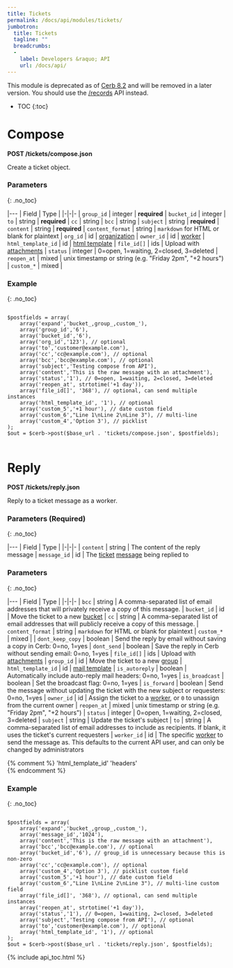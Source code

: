 ```yaml
---
title: Tickets
permalink: /docs/api/modules/tickets/
jumbotron:
  title: Tickets
  tagline: ""
  breadcrumbs:
  -
    label: Developers &raquo; API
    url: /docs/api/
---
```


<div class="cerb-box note">
<p>This module is deprecated as of <a href="/releases/8.2/">Cerb 8.2</a> and will be removed in a later version. You should use the <a href="/docs/api/modules/records/">/records</a> API instead.</p>
</div>

* TOC
{:toc}

# Compose

**POST /tickets/compose.json**

Create a ticket object.

### Parameters
{: .no_toc}

|---
| Field | Type | 
|-|-|-
| `group_id` | integer | **required**
| `bucket_id` | integer
| `to` | string | **required**
| `cc` | string
| `bcc` | string
| `subject` | string | **required**
| `content` | string | **required**
| `content_format` | string | `markdown` for HTML or blank for plaintext
| `org_id` | id | [organization](/docs/api/modules/organizations/)
| `owner_id` | id | [worker](/docs/api/modules/workers/)
| `html_template_id` | id | [html template](/docs/api/modules/mail-html-template/)
| `file_id[]` | ids | Upload with [attachments](/docs/api/modules/attachments/)
| `status` | integer | 0=open, 1=waiting, 2=closed, 3=deleted
| `reopen_at` | mixed | unix timestamp or string (e.g. "Friday 2pm", "+2 hours")
| `custom_*` | mixed | 

### Example
{: .no_toc}

<pre>
<code class="language-php">
$postfields = array(
    array('expand','bucket_,group_,custom_'),
    array('group_id','6'),
    array('bucket_id','6'),
    array('org_id','123'), // optional
    array('to','customer@example.com'),
    array('cc','cc@example.com'), // optional
    array('bcc','bcc@example.com'), // optional
    array('subject','Testing compose from API'),
    array('content','This is the raw message with an attachment'),
    array('status','1'), // 0=open, 1=waiting, 2=closed, 3=deleted
    array('reopen_at', strtotime('+1 day')),
    array('file_id[]', '368'), // optional, can send multiple instances
    array('html_template_id', '1'), // optional
    array('custom_5','+1 hour'), // date custom field
    array('custom_6',"Line 1\nLine 2\nLine 3"), // multi-line
    array('custom_4','Option 3'), // picklist
);
$out = $cerb->post($base_url . 'tickets/compose.json', $postfields);
</code>
</pre>

# Reply

**POST /tickets/reply.json**

Reply to a ticket message as a worker.

### Parameters (Required)
{: .no_toc}

|---
| Field | Type | 
|-|-|-
| `content` | string | The content of the reply message
| `message_id` | id | The [ticket](/docs/api/tickets/) [message](/docs/api/messages/) being replied to

### Parameters
{: .no_toc}

|---
| Field | Type | 
|-|-|-
| `bcc` | string | A comma-separated list of email addresses that will privately receive a copy of this message.
| `bucket_id` | id | Move the ticket to a new [bucket](/docs/api/modules/groups/)
| `cc` | string | A comma-separated list of email addresses that will publicly receive a copy of this message.
| `content_format` | string | `markdown` for HTML or blank for plaintext
| `custom_*` | mixed | 
| `dont_keep_copy` | boolean | Send the reply by email without saving a copy in Cerb: 0=no, 1=yes
| `dont_send` | boolean | Save the reply in Cerb without sending email: 0=no, 1=yes
| `file_id[]` | ids | Upload with [attachments](/docs/api/modules/attachments/)
| `group_id` | id | Move the ticket to a new [group](/docs/api/modules/groups/)
| `html_template_id` | id | [mail template](/docs/api/modules/mail-html-template/)
| `is_autoreply` | boolean | Automatically include auto-reply mail headers: 0=no, 1=yes
| `is_broadcast` | boolean | Set the broadcast flag: 0=no, 1=yes
| `is_forward` | boolean | Send the message without updating the ticket with the new subject or requesters: 0=no, 1=yes
| `owner_id` | id | Assign the ticket to a [worker](/docs/api/modules/workers/), or `0` to unassign from the current owner
| `reopen_at` | mixed | unix timestamp or string (e.g. "Friday 2pm", "+2 hours")
| `status` | integer | 0=open, 1=waiting, 2=closed, 3=deleted
| `subject` | string | Update the ticket's subject
| `to` | string | A comma-separated list of email addresses to include as recipients. If blank, it uses the ticket's current requesters
| `worker_id` | id | The specific [worker](/docs/api/modules/workers/) to send the message as. This defaults to the current API user, and can only be changed by administrators

{% comment %}
	'html_template_id'
	'headers'  
{% endcomment %}


### Example
{: .no_toc}

<pre>
<code class="language-php">
$postfields = array(
    array('expand','bucket_,group_,custom_'),
    array('message_id','1024'),
    array('content','This is the raw message with an attachment'),
    array('bcc','bcc@example.com'), // optional
    array('bucket_id','6'), // group_id is unnecessary because this is non-zero
    array('cc','cc@example.com'), // optional
    array('custom_4','Option 3'), // picklist custom field
    array('custom_5','+1 hour'), // date custom field
    array('custom_6',"Line 1\nLine 2\nLine 3"), // multi-line custom field
    array('file_id[]', '368'), // optional, can send multiple instances
    array('reopen_at', strtotime('+1 day')),
    array('status','1'), // 0=open, 1=waiting, 2=closed, 3=deleted
    array('subject','Testing compose from API'), // optional
    array('to','customer@example.com'), // optional
    array('html_template_id', '1'), // optional
);
$out = $cerb->post($base_url . 'tickets/reply.json', $postfields);</code>
</pre>

{% include api_toc.html %}